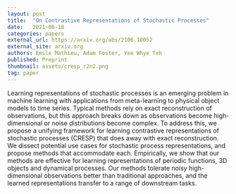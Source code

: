 ```yaml
---
layout: post
title:  "On Contrastive Representations of Stochastic Processes"
date:   2021-06-18
categories: papers
external_url: https://arxiv.org/abs/2106.10052
external_site: arxiv.org
authors: Emile Mathieu, Adam Foster, Yee Whye Teh
published: Preprint
thumbnail: assets/cresp_r2n2.png
tag: paper
---
```


Learning representations of stochastic processes is an emerging problem in machine learning with applications from meta-learning to physical object models to time series. Typical methods rely on exact reconstruction of observations, but this approach breaks down as observations become high-dimensional or noise distributions become complex. To address this, we propose a unifying framework for learning contrastive representations of stochastic processes (CRESP) that does away with exact reconstruction. We dissect potential use cases for stochastic process representations, and propose methods that accommodate each. Empirically, we show that our methods are effective for learning representations of periodic functions, 3D objects and dynamical processes. Our methods tolerate noisy high-dimensional observations better than traditional approaches, and the learned representations transfer to a range of downstream tasks. 